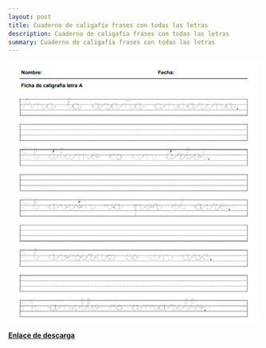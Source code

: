 ```yaml
---
layout: post
title: Cuaderno de caligafía frases con todas las letras
description: Cuaderno de caligafía frases con todas las letras
summary: Cuaderno de caligafía frases con todas las letras
---
```


![imagen](/images/08090738-8860-406c-a86c-3860c5126d9e.png)

[**Enlace de descarga**](https://drive.google.com/file/d/16aamH92RLozN6f2dXwJLl1nRBPiDiw1Q/view?usp=sharing)
